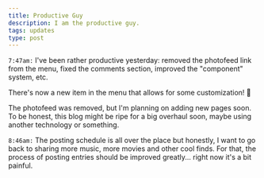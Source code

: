 ```yaml
---
title: Productive Guy
description: I am the productive guy.
tags: updates
type: post
---
```


`7:47am:` I've been rather productive yesterday: removed the photofeed link from the menu, fixed the comments section, improved the "component" system, etc.

There's now a new item in the menu that allows for some customization! 👀

The photofeed was removed, but I'm planning on adding new pages soon. To be honest, this blog might be ripe for a big overhaul soon, maybe using another technology or something.

`8:46am:` The posting schedule is all over the place but honestly, I want to go back to sharing more music, more movies and other cool finds. For that, the process of posting entries should be improved greatly... right now it's a bit painful.


